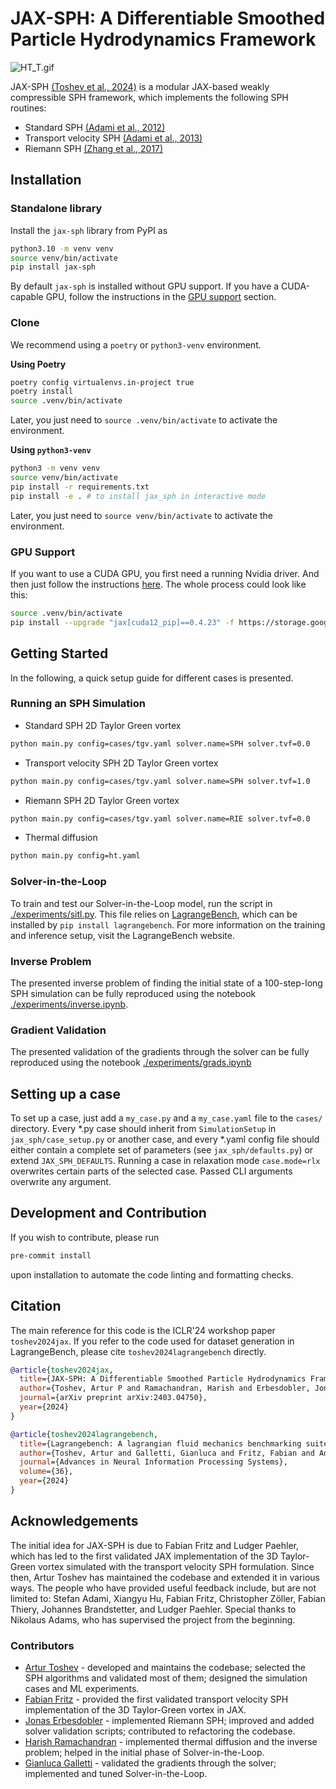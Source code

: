 # JAX-SPH: A Differentiable Smoothed Particle Hydrodynamics Framework

![HT_T.gif](https://s9.gifyu.com/images/SUwUD.gif)

JAX-SPH [(Toshev et al., 2024)](https://arxiv.org/abs/2403.04750) is a modular JAX-based weakly compressible SPH framework, which implements the following SPH routines:
- Standard SPH [(Adami et al., 2012)](https://www.sciencedirect.com/science/article/pii/S002199911200229X)
- Transport velocity SPH [(Adami et al., 2013)](https://www.sciencedirect.com/science/article/pii/S002199911300096X)
- Riemann SPH [(Zhang et al., 2017)](https://www.sciencedirect.com/science/article/abs/pii/S0021999117300438)

## Installation

### Standalone library
Install the `jax-sph` library from PyPI as

```bash
python3.10 -m venv venv
source venv/bin/activate
pip install jax-sph
```

By default `jax-sph` is installed without GPU support. If you have a CUDA-capable GPU, follow the instructions in the [GPU support](#gpu-support) section.

### Clone
We recommend using a `poetry` or `python3-venv` environment.

**Using Poetry**
```bash
poetry config virtualenvs.in-project true
poetry install
source .venv/bin/activate
```
Later, you just need to `source .venv/bin/activate` to activate the environment.

**Using `python3-venv`**
```bash
python3 -m venv venv
source venv/bin/activate
pip install -r requirements.txt
pip install -e . # to install jax_sph in interactive mode
```
Later, you just need to `source venv/bin/activate` to activate the environment.

### GPU Support
If you want to use a CUDA GPU, you first need a running Nvidia driver. And then just follow the instructions [here](https://jax.readthedocs.io/en/latest/installation.html). The whole process could look like this:
```bash
source .venv/bin/activate
pip install --upgrade "jax[cuda12_pip]==0.4.23" -f https://storage.googleapis.com/jax-releases/jax_cuda_releases.html
```

## Getting Started

In the following, a quick setup guide for different cases is presented.

### Running an SPH Simulation
- Standard SPH 2D Taylor Green vortex
```bash
python main.py config=cases/tgv.yaml solver.name=SPH solver.tvf=0.0
 ```
- Transport velocity SPH 2D Taylor Green vortex
```bash
python main.py config=cases/tgv.yaml solver.name=SPH solver.tvf=1.0
 ```
- Riemann SPH 2D Taylor Green vortex
```bash
python main.py config=cases/tgv.yaml solver.name=RIE solver.tvf=0.0
 ```
-  Thermal diffusion
```bash
python main.py config=ht.yaml
```

### Solver-in-the-Loop
To train and test our Solver-in-the-Loop model, run the script in [./experiments/sitl.py](./experiments/sitl.py). This file relies on [LagrangeBench](https://github.com/tumaer/lagrangebench), which can be installed by `pip install lagrangebench`. For more information on the training and inference setup, visit the LagrangeBench website.

### Inverse Problem
The presented inverse problem of finding the initial state of a 100-step-long SPH simulation can be fully reproduced using the notebook [./experiments/inverse.ipynb](./experiments/inverse.ipynb).

### Gradient Validation
The presented validation of the gradients through the solver can be fully reproduced using the notebook [./experiments/grads.ipynb](./experiments/grads.ipynb)

## Setting up a case
To set up a case, just add a `my_case.py` and a `my_case.yaml` file to the `cases/` directory. Every *.py case should inherit from `SimulationSetup` in `jax_sph/case_setup.py` or another case, and every *.yaml config file should either contain a complete set of parameters (see `jax_sph/defaults.py`) or extend `JAX_SPH_DEFAULTS`. Running a case in relaxation mode `case.mode=rlx` overwrites certain parts of the selected case. Passed CLI arguments overwrite any argument.

## Development and Contribution
If you wish to contribute, please run
```bash
pre-commit install
```

upon installation to automate the code linting and formatting checks.

## Citation

The main reference for this code is the ICLR'24 workshop paper `toshev2024jax`. If you refer to the code used for dataset generation in LagrangeBench, please cite `toshev2024lagrangebench` directly.

```bibtex
@article{toshev2024jax,
  title={JAX-SPH: A Differentiable Smoothed Particle Hydrodynamics Framework},
  author={Toshev, Artur P and Ramachandran, Harish and Erbesdobler, Jonas A and Galletti, Gianluca and Brandstetter, Johannes and Adams, Nikolaus A},
  journal={arXiv preprint arXiv:2403.04750},
  year={2024}
}
```

```bibtex
@article{toshev2024lagrangebench,
  title={Lagrangebench: A lagrangian fluid mechanics benchmarking suite},
  author={Toshev, Artur and Galletti, Gianluca and Fritz, Fabian and Adami, Stefan and Adams, Nikolaus},
  journal={Advances in Neural Information Processing Systems},
  volume={36},
  year={2024}
}
```

## Acknowledgements

The initial idea for JAX-SPH is due to Fabian Fritz and Ludger Paehler, which has led to the first validated JAX implementation of the 3D Taylor-Green vortex simulated with the transport velocity SPH formulation. Since then, Artur Toshev has maintained the codebase and extended it in various ways. The people who have provided useful feedback include, but are not limited to: Stefan Adami, Xiangyu Hu, Fabian Fritz, Christopher Zöller, Fabian Thiery, Johannes Brandstetter, and Ludger Paehler. Special thanks to Nikolaus Adams, who has supervised the project from the beginning.

### Contributors
- [Artur Toshev](https://github.com/arturtoshev) - developed and maintains the codebase; selected the SPH algorithms and validated most of them; designed the simulation cases and ML experiments.
- [Fabian Fritz](https://github.com/orgs/tumaer/people/fritzio) - provided the first validated transport velocity SPH implementation of the 3D Taylor-Green vortex in JAX.
- [Jonas Erbesdobler](https://github.com/JonasErbesdobler) - implemented Riemann SPH; improved and added solver validation scripts; contributed to refactoring the codebase.
- [Harish Ramachandran](https://github.com/harish6696) - implemented thermal diffusion and the inverse problem; helped in the initial phase of Solver-in-the-Loop.
- [Gianluca Galletti](https://github.com/gerkone) - validated the gradients through the solver; implemented and tuned Solver-in-the-Loop.

